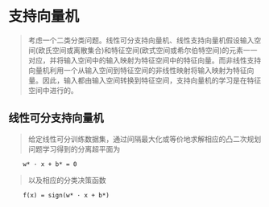 # 支持向量机
> 考虑一个二类分类问题。线性可分支持向量机、线性支持向量机假设输入空间(欧氏空间或离散集合)和特征空间(欧式空间或希尔伯特空间)的元素一一对应，并将输入空间中的输入映射为特征空间中的特征向量。而非线性支持向量机利用一个从输入空间到特征空间的非线性映射将输入映射为特征向量。因此，输入都由输入空间转换到特征空间，支持向量机的学习是在特征空间中进行的。
## 线性可分支持向量机
> 给定线性可分训练数据集，通过间隔最大化或等价地求解相应的凸二次规划问题学习得到的分离超平面为
``` 
    w* · x + b* = 0
```
> 以及相应的分类决策函数

```
    f(x) = sign(w* · x + b*)
```